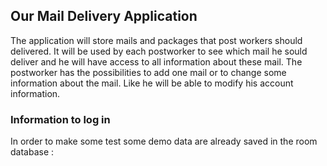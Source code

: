 ## Our Mail Delivery Application

The application will store mails and packages that post workers should delivered. It will be used by each postworker to see which mail he sould deliver and he will have access to all information about these mail.
The postworker has the possibilities to add one mail or to change some information about the mail. Like he will be able to modify his account information.

### Information to log in

In order to make some test some demo data are already saved in the room database :

